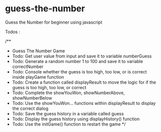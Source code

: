 # guess-the-number
Guess the Number for beginner using javascript

Todos : 

  /**
 * Guess The Number Game
 * Todo: Get user value from input and save it to variable numberGuess
 * Todo: Generate a random number 1 to 100 and save it to variable correctNumber
 * Todo: Console whether the guess is too high, too low, or is correct inside playGame function
 * Todo: Create a function called displayResult to move the logic for if the guess is too high, too low, or correct
 * Todo: Complete the showYouWon, showNumberAbove, showNumberBelow
 * Todo: Use the showYouWon... functions within displayResult to display the correct dialog
 * Todo: Save the guess history in a variable called guess
 * Todo: Display the guess history using displayHistory() function
 * Todo: Use the initGame() function to restart the game
 */
